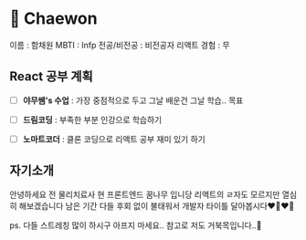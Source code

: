 # 🐬 Chaewon

이름 : 함채원
MBTI : Infp
전공/비전공 : 비전공자
리액트 경험 : 무


## React 공부 계획
- [ ] **야무쌤's 수업** : 가장 중점적으로 두고 그날 배운건 그날 학습.. 목표
- [ ] **드림코딩** : 부족한 부분 인강으로 학습하기
- [ ] **노마트코더** : 클론 코딩으로 리액트 공부 재미 있기 하기


## 자기소개

안녕하세요 전 물리치료사 현 프론트엔드 꿈나무 입니당
리액트의 ㄹ자도 모르지만 열심히 해보겠습니다
남은 기간 다들 후회 없이 불태워서 개발자 타이틀 달아봅시다❤️‍🔥❤️‍🔥

ps. 다들 스트레칭 많이 하시구 아프지 마세요..
참고로 저도 거북목입니다..🐢